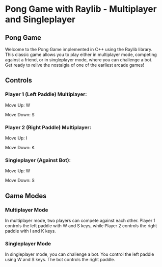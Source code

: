 # Pong Game with Raylib - Multiplayer and Singleplayer

## Pong Game

Welcome to the Pong Game implemented in C++ using the Raylib library. This classic game allows you to play either in multiplayer mode, competing against a friend, or in singleplayer mode, where you can challenge a bot. Get ready to relive the nostalgia of one of the earliest arcade games!


## Controls

### Player 1 (Left Paddle) Multiplayer:

Move Up: W

Move Down: S


### Player 2 (Right Paddle) Multiplayer:

Move Up: I

Move Down: K

### Singleplayer (Against Bot):

Move Up: W

Move Down: S



## Game Modes
### Multiplayer Mode
In multiplayer mode, two players can compete against each other. Player 1 controls the left paddle with W and S keys, while Player 2 controls the right paddle with I and K keys.

### Singleplayer Mode
In singleplayer mode, you can challenge a bot. You control the left paddle using W and S keys. The bot controls the right paddle.
